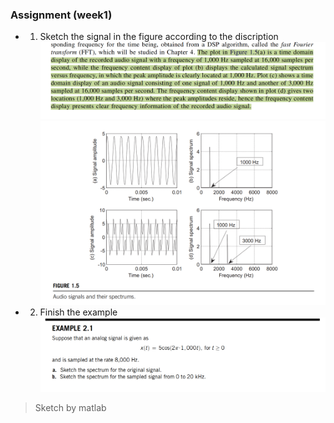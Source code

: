 ### Assignment (week1)
* 1. Sketch the signal in the figure according to the discription
![sin signal](https://github.com/YayueHou/DSP-STUDY/blob/main/assignment/Week1/1-1.png)
![sin signal](https://github.com/YayueHou/DSP-STUDY/blob/main/assignment/Week1/1-2.png)
* 2. Finish the example
![example](https://github.com/YayueHou/DSP-STUDY/blob/main/assignment/Week1/1-3.png)
> Sketch by matlab